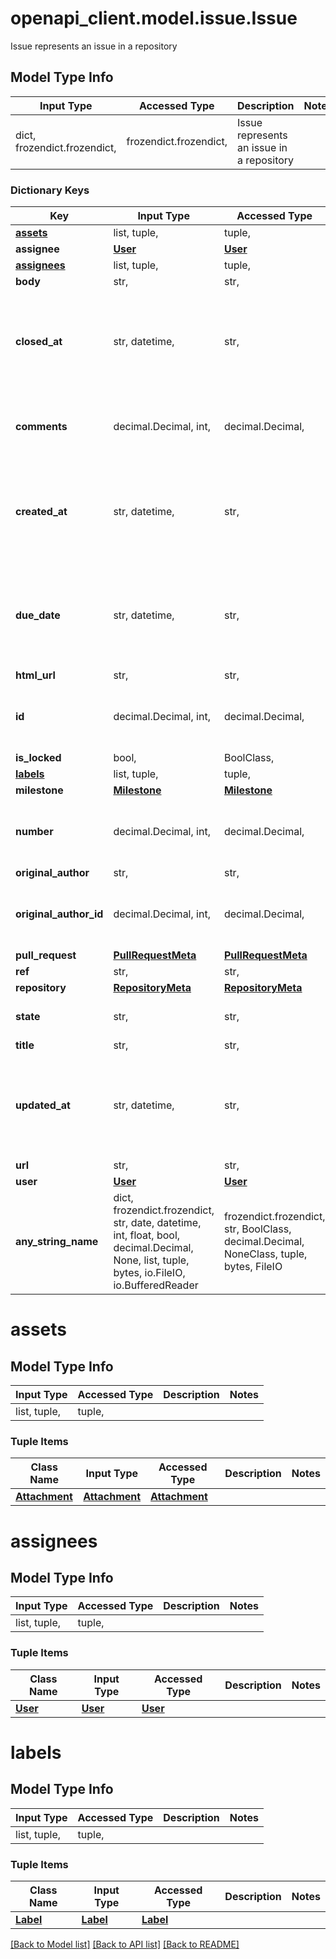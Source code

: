 # openapi_client.model.issue.Issue

Issue represents an issue in a repository

## Model Type Info
Input Type | Accessed Type | Description | Notes
------------ | ------------- | ------------- | -------------
dict, frozendict.frozendict,  | frozendict.frozendict,  | Issue represents an issue in a repository | 

### Dictionary Keys
Key | Input Type | Accessed Type | Description | Notes
------------ | ------------- | ------------- | ------------- | -------------
**[assets](#assets)** | list, tuple,  | tuple,  |  | [optional] 
**assignee** | [**User**](User.md) | [**User**](User.md) |  | [optional] 
**[assignees](#assignees)** | list, tuple,  | tuple,  |  | [optional] 
**body** | str,  | str,  |  | [optional] 
**closed_at** | str, datetime,  | str,  |  | [optional] value must conform to RFC-3339 date-time
**comments** | decimal.Decimal, int,  | decimal.Decimal,  |  | [optional] value must be a 64 bit integer
**created_at** | str, datetime,  | str,  |  | [optional] value must conform to RFC-3339 date-time
**due_date** | str, datetime,  | str,  |  | [optional] value must conform to RFC-3339 date-time
**html_url** | str,  | str,  |  | [optional] 
**id** | decimal.Decimal, int,  | decimal.Decimal,  |  | [optional] value must be a 64 bit integer
**is_locked** | bool,  | BoolClass,  |  | [optional] 
**[labels](#labels)** | list, tuple,  | tuple,  |  | [optional] 
**milestone** | [**Milestone**](Milestone.md) | [**Milestone**](Milestone.md) |  | [optional] 
**number** | decimal.Decimal, int,  | decimal.Decimal,  |  | [optional] value must be a 64 bit integer
**original_author** | str,  | str,  |  | [optional] 
**original_author_id** | decimal.Decimal, int,  | decimal.Decimal,  |  | [optional] value must be a 64 bit integer
**pull_request** | [**PullRequestMeta**](PullRequestMeta.md) | [**PullRequestMeta**](PullRequestMeta.md) |  | [optional] 
**ref** | str,  | str,  |  | [optional] 
**repository** | [**RepositoryMeta**](RepositoryMeta.md) | [**RepositoryMeta**](RepositoryMeta.md) |  | [optional] 
**state** | str,  | str,  | StateType issue state type | [optional] 
**title** | str,  | str,  |  | [optional] 
**updated_at** | str, datetime,  | str,  |  | [optional] value must conform to RFC-3339 date-time
**url** | str,  | str,  |  | [optional] 
**user** | [**User**](User.md) | [**User**](User.md) |  | [optional] 
**any_string_name** | dict, frozendict.frozendict, str, date, datetime, int, float, bool, decimal.Decimal, None, list, tuple, bytes, io.FileIO, io.BufferedReader | frozendict.frozendict, str, BoolClass, decimal.Decimal, NoneClass, tuple, bytes, FileIO | any string name can be used but the value must be the correct type | [optional]

# assets

## Model Type Info
Input Type | Accessed Type | Description | Notes
------------ | ------------- | ------------- | -------------
list, tuple,  | tuple,  |  | 

### Tuple Items
Class Name | Input Type | Accessed Type | Description | Notes
------------- | ------------- | ------------- | ------------- | -------------
[**Attachment**](Attachment.md) | [**Attachment**](Attachment.md) | [**Attachment**](Attachment.md) |  | 

# assignees

## Model Type Info
Input Type | Accessed Type | Description | Notes
------------ | ------------- | ------------- | -------------
list, tuple,  | tuple,  |  | 

### Tuple Items
Class Name | Input Type | Accessed Type | Description | Notes
------------- | ------------- | ------------- | ------------- | -------------
[**User**](User.md) | [**User**](User.md) | [**User**](User.md) |  | 

# labels

## Model Type Info
Input Type | Accessed Type | Description | Notes
------------ | ------------- | ------------- | -------------
list, tuple,  | tuple,  |  | 

### Tuple Items
Class Name | Input Type | Accessed Type | Description | Notes
------------- | ------------- | ------------- | ------------- | -------------
[**Label**](Label.md) | [**Label**](Label.md) | [**Label**](Label.md) |  | 

[[Back to Model list]](../../README.md#documentation-for-models) [[Back to API list]](../../README.md#documentation-for-api-endpoints) [[Back to README]](../../README.md)

